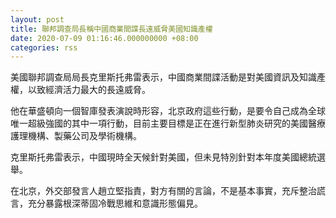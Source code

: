 ```yaml
---
layout: post
title: 聯邦調查局長稱中國商業間諜長遠威脅美國知識產權
date: 2020-07-09 01:16:46.000000000 +08:00
categories: rss
---
```


美國聯邦調查局局長克里斯托弗雷表示，中國商業間諜活動是對美國資訊及知識產權，以致經濟活力最大的長遠威脅。

他在華盛頓向一個智庫發表演說時形容，北京政府這些行動，是要令自己成為全球唯一超級強國的其中一項行動，目前主要目標是正在進行新型肺炎研究的美國醫療護理機構、製藥公司及學術機構。

克里斯托弗雷表示，中國現時全天候針對美國，但未見特別針對本年度美國總統選舉。

在北京，外交部發言人趙立堅指責，對方有關的言論，不是基本事實，充斥整治謊言，充分暴露根深蒂固冷戰思維和意識形態偏見。
